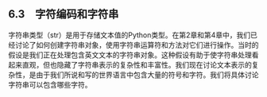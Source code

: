    

## 6.3　字符编码和字符串

字符串类型（str）是用于存储文本值的Python类型。在第2章和第4章中，我们已经讨论了如何创建字符串对象，使用字符串运算符和方法对它们进行操作。当时的假设是我们正在处理包含英文文本的字符串对象。这种假设有助于使字符串处理看起来直观，但也隐藏了字符串表示的复杂性和丰富性。我们现在讨论文本表示的复杂性，是由于我们所说和写的世界语言中包含大量的符号和字符。我们将具体讨论字符串可以包含哪些字符。